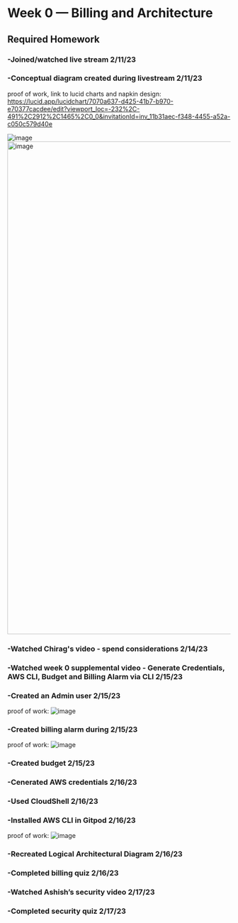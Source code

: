 # Week 0 — Billing and Architecture

## Required Homework

### -Joined/watched live stream 2/11/23
### -Conceptual diagram created during livestream 2/11/23
proof of work, link to lucid charts and napkin design:
https://lucid.app/lucidchart/7070a637-d425-41b7-b970-e70377cacdee/edit?viewport_loc=-232%2C-491%2C2912%2C1465%2C0_0&invitationId=inv_11b31aec-f348-4455-a52a-c050c579d40e

![image](https://user-images.githubusercontent.com/20332111/219785130-90f2dce8-6192-41dc-81d1-cdc8a621a723.png)
<img width="1112" alt="image" src="https://user-images.githubusercontent.com/20332111/219785640-c14b1e5d-9a0f-47b3-b5e9-6ee531145a84.png">

### -Watched Chirag's video - spend considerations 2/14/23
### -Watched week 0 supplemental video - Generate Credentials, AWS CLI, Budget and Billing Alarm via CLI 2/15/23
### -Created an Admin user 2/15/23 
proof of work: ![image](https://user-images.githubusercontent.com/20332111/219786821-a34afa20-0a1d-43f8-97f7-30c09506afe5.png)

### -Created billing alarm during 2/15/23
proof of work: ![image](https://user-images.githubusercontent.com/20332111/219787097-44398966-6417-4308-8a0c-60690431bb64.png)

### -Created budget 2/15/23
### -Cenerated AWS credentials 2/16/23
### -Used CloudShell 2/16/23
### -Installed AWS CLI in Gitpod 2/16/23
proof of work: ![image](https://user-images.githubusercontent.com/20332111/219784832-ffa030d6-661f-4d66-ab59-df5c315d411a.png)

### -Recreated Logical Architectural Diagram 2/16/23
### -Completed billing quiz 2/16/23
### -Watched Ashish’s security video 2/17/23
### -Completed security quiz 2/17/23
